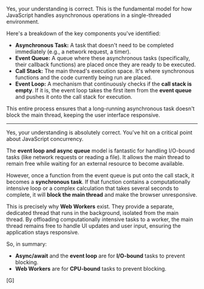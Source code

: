 Yes, your understanding is correct. This is the fundamental model for how JavaScript handles asynchronous operations in a single-threaded environment.

Here's a breakdown of the key components you've identified:

* **Asynchronous Task:** A task that doesn't need to be completed immediately (e.g., a network request, a timer).
* **Event Queue:** A queue where these asynchronous tasks (specifically, their callback functions) are placed once they are ready to be executed.
* **Call Stack:** The main thread's execution space. It's where synchronous functions and the code currently being run are placed.
* **Event Loop:** A mechanism that continuously checks if the **call stack is empty**. If it is, the event loop takes the first item from the **event queue** and pushes it onto the call stack for execution.

This entire process ensures that a long-running asynchronous task doesn't block the main thread, keeping the user interface responsive. 

---

Yes, your understanding is absolutely correct. You've hit on a critical point about JavaScript concurrency.

The **event loop and async queue** model is fantastic for handling I/O-bound tasks (like network requests or reading a file). It allows the main thread to remain free while waiting for an external resource to become available.

However, once a function from the event queue is put onto the call stack, it becomes a **synchronous task**. If that function contains a computationally intensive loop or a complex calculation that takes several seconds to complete, it will **block the main thread** and make the browser unresponsive. 

This is precisely why **Web Workers** exist. They provide a separate, dedicated thread that runs in the background, isolated from the main thread. By offloading computationally intensive tasks to a worker, the main thread remains free to handle UI updates and user input, ensuring the application stays responsive.

So, in summary:

* **Async/await** and the **event loop** are for **I/O-bound** tasks to prevent blocking.
* **Web Workers** are for **CPU-bound** tasks to prevent blocking.

[G]
